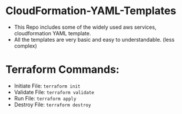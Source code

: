 # CloudFormation-YAML-Templates

* This Repo includes some of the widely used aws services, cloudformation YAML template.
* All the templates are very basic and easy to understandable. (less complex)

# Terraform Commands:

- Initiate File:
  ```terraform init```
- Validate File:
  ```terraform validate```
- Run File:
  ```terraform apply```
- Destroy File:
  ```terraform destroy```
